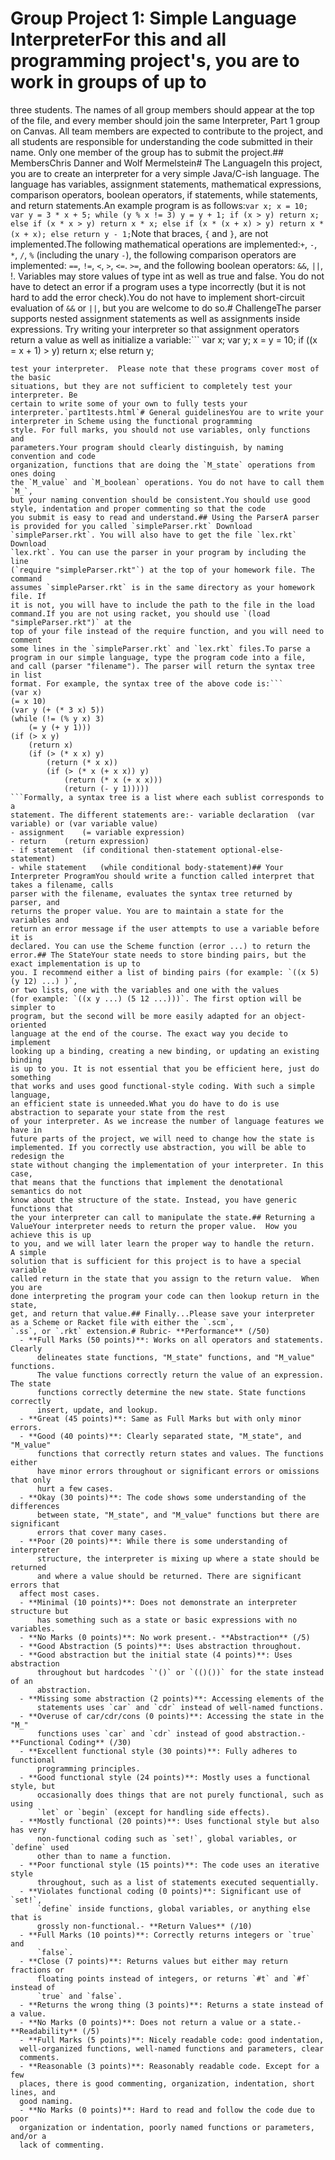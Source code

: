 # Group Project 1: Simple Language InterpreterFor this and all programming project's, you are to work in groups of up to
three students. The names of all group members should appear at the top of the
file, and every member should join the same Interpreter, Part 1 group on
Canvas. All team members are expected to contribute to the project, and all
students are responsible for understanding the code submitted in their name.
Only one member of the group has to submit the project.## MembersChris Danner and Wolf Mermelstein# The LanguageIn this project, you are to create an interpreter for a very
simple Java/C-ish language. The language has variables, assignment statements,
mathematical expressions, comparison operators, boolean operators, if
statements, while statements, and return statements.An example program is as follows:```
var x;
x = 10;
var y = 3 * x + 5;
while (y % x != 3)
  y = y + 1;
if (x > y)
  return x;
else if (x * x > y)
  return x * x;
else if (x * (x + x) > y)
  return x * (x + x);
else
  return y - 1;
```Note that braces, `{` and `}`, are not implemented.The following mathematical operations are implemented:`+`, `-`, `*`, `/`, `%` (including the unary `-`), the following comparison
operators are implemented: `==`, `!=`, `<`, `>`, `<=`. `>=`, and the following
boolean operators: `&&`, `||`, !. Variables may store values of type int as
well as true and false. You do not have to detect an error if a program uses a
type incorrectly (but it is not hard to add the error check).You do not have to implement short-circuit evaluation of `&&` or `||`, but you
are welcome to do so.# ChallengeThe parser supports nested assignment
statements as well as assignments inside expressions. Try writing your
interpreter so that assignment operators return a value as well as initialize a
variable:```
var x;
var y;
x = y = 10;
if ((x = x + 1) > y)
  return x;
else
  return y;
```# Sample ProgramsHere are some more sample programs in this simple language that you can use to
test your interpreter.  Please note that these programs cover most of the basic
situations, but they are not sufficient to completely test your interpreter. Be
certain to write some of your own to fully tests your interpreter.`part1tests.html`# General guidelinesYou are to write your interpreter in Scheme using the functional programming
style. For full marks, you should not use variables, only functions and
parameters.Your program should clearly distinguish, by naming convention and code
organization, functions that are doing the `M_state` operations from ones doing
the `M_value` and `M_boolean` operations. You do not have to call them `M_`,
but your naming convention should be consistent.You should use good style, indentation and proper commenting so that the code
you submit is easy to read and understand.## Using the ParserA parser is provided for you called `simpleParser.rkt` Download
`simpleParser.rkt`. You will also have to get the file `lex.rkt` Download
`lex.rkt`. You can use the parser in your program by including the line
(`require "simpleParser.rkt"`) at the top of your homework file. The command
assumes `simpleParser.rkt` is in the same directory as your homework file. If
it is not, you will have to include the path to the file in the load command.If you are not using racket, you should use `(load "simpleParser.rkt")` at the
top of your file instead of the require function, and you will need to comment
some lines in the `simpleParser.rkt` and `lex.rkt` files.To parse a program in our simple language, type the program code into a file,
and call (parser "filename"). The parser will return the syntax tree in list
format. For example, the syntax tree of the above code is:```
(var x)
(= x 10)
(var y (+ (* 3 x) 5))
(while (!= (% y x) 3)
    (= y (+ y 1)))
(if (> x y)
    (return x)
    (if (> (* x x) y)
        (return (* x x))
        (if (> (* x (+ x x)) y)
            (return (* x (+ x x)))
            (return (- y 1)))))
```Formally, a syntax tree is a list where each sublist corresponds to a
statement. The different statements are:- variable declaration	(var variable) or (var variable value)
- assignment	(= variable expression)
- return	(return expression)
- if statement	(if conditional then-statement optional-else-statement)
- while statement	(while conditional body-statement)## Your Interpreter ProgramYou should write a function called interpret that takes a filename, calls
parser with the filename, evaluates the syntax tree returned by parser, and
returns the proper value. You are to maintain a state for the variables and
return an error message if the user attempts to use a variable before it is
declared. You can use the Scheme function (error ...) to return the error.## The StateYour state needs to store binding pairs, but the exact implementation is up to
you. I recommend either a list of binding pairs (for example: `((x 5) (y 12) ...) )`,
or two lists, one with the variables and one with the values 
(for example: `((x y ...) (5 12 ...)))`. The first option will be simpler to
program, but the second will be more easily adapted for an object-oriented
language at the end of the course. The exact way you decide to implement
looking up a binding, creating a new binding, or updating an existing binding
is up to you. It is not essential that you be efficient here, just do something
that works and uses good functional-style coding. With such a simple language,
an efficient state is unneeded.What you do have to do is use abstraction to separate your state from the rest
of your interpreter. As we increase the number of language features we have in
future parts of the project, we will need to change how the state is
implemented. If you correctly use abstraction, you will be able to redesign the
state without changing the implementation of your interpreter. In this case,
that means that the functions that implement the denotational semantics do not
know about the structure of the state. Instead, you have generic functions that
the your interpreter can call to manipulate the state.## Returning a ValueYour interpreter needs to return the proper value.  How you achieve this is up
to you, and we will later learn the proper way to handle the return.  A simple
solution that is sufficient for this project is to have a special variable
called return in the state that you assign to the return value.  When you are
done interpreting the program your code can then lookup return in the state,
get, and return that value.## Finally...Please save your interpreter as a Scheme or Racket file with either the `.scm`,
`.ss`, or `.rkt` extension.# Rubric- **Performance** (/50)
  - **Full Marks (50 points)**: Works on all operators and statements. Clearly
      delineates state functions, "M_state" functions, and "M_value" functions.
      The value functions correctly return the value of an expression. The state
      functions correctly determine the new state. State functions correctly
      insert, update, and lookup.
  - **Great (45 points)**: Same as Full Marks but with only minor errors.
  - **Good (40 points)**: Clearly separated state, "M_state", and "M_value"
      functions that correctly return states and values. The functions either
      have minor errors throughout or significant errors or omissions that only
      hurt a few cases.
  - **Okay (30 points)**: The code shows some understanding of the differences
      between state, "M_state", and "M_value" functions but there are significant
      errors that cover many cases.
  - **Poor (20 points)**: While there is some understanding of interpreter
      structure, the interpreter is mixing up where a state should be returned 
      and where a value should be returned. There are significant errors that
  affect most cases.
  - **Minimal (10 points)**: Does not demonstrate an interpreter structure but
      has something such as a state or basic expressions with no variables.
  - **No Marks (0 points)**: No work present.- **Abstraction** (/5)
  - **Good Abstraction (5 points)**: Uses abstraction throughout.
  - **Good abstraction but the initial state (4 points)**: Uses abstraction
      throughout but hardcodes `'()` or `(()())` for the state instead of an
      abstraction.
  - **Missing some abstraction (2 points)**: Accessing elements of the
      statements uses `car` and `cdr` instead of well-named functions.
  - **Overuse of car/cdr/cons (0 points)**: Accessing the state in the "M_"
      functions uses `car` and `cdr` instead of good abstraction.- **Functional Coding** (/30)
  - **Excellent functional style (30 points)**: Fully adheres to functional
      programming principles.
  - **Good functional style (24 points)**: Mostly uses a functional style, but
      occasionally does things that are not purely functional, such as using 
      `let` or `begin` (except for handling side effects).
  - **Mostly functional (20 points)**: Uses functional style but also has very
      non-functional coding such as `set!`, global variables, or `define` used
      other than to name a function.
  - **Poor functional style (15 points)**: The code uses an iterative style
      throughout, such as a list of statements executed sequentially.
  - **Violates functional coding (0 points)**: Significant use of `set!`,
      `define` inside functions, global variables, or anything else that is 
      grossly non-functional.- **Return Values** (/10)
  - **Full Marks (10 points)**: Correctly returns integers or `true` and
      `false`.
  - **Close (7 points)**: Returns values but either may return fractions or
      floating points instead of integers, or returns `#t` and `#f` instead of
      `true` and `false`.
  - **Returns the wrong thing (3 points)**: Returns a state instead of a value.
  - **No Marks (0 points)**: Does not return a value or a state.- **Readability** (/5)
  - **Full Marks (5 points)**: Nicely readable code: good indentation,
  well-organized functions, well-named functions and parameters, clear
  comments.
  - **Reasonable (3 points)**: Reasonably readable code. Except for a few
  places, there is good commenting, organization, indentation, short lines, and
  good naming.
  - **No Marks (0 points)**: Hard to read and follow the code due to poor
  organization or indentation, poorly named functions or parameters, and/or a
  lack of commenting.